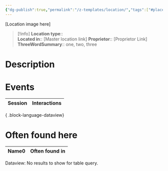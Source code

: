 ```yaml
---
{"dg-publish":true,"permalink":"/z-templates/location/","tags":["#place"]}
---
```


[Location image here]
>[!info]
>**Location type**::  
>**Located in**:: [Master location link]
>**Proprietor**:: [Proprietor Link]
>**ThreeWordSummary**:: one, two, three 

# Description


# Events

| Session | Interactions |
| ------- | ------------ |

{ .block-language-dataview}

# Often found here

<div><table class="dataview table-view-table"><thead class="table-view-thead"><tr class="table-view-tr-header"><th class="table-view-th"><span>Name</span><span class="dataview small-text">0</span></th><th class="table-view-th"><span>Often found in</span></th></tr></thead><tbody class="table-view-tbody"></tbody></table><div class="dataview dataview-error-box"><p class="dataview dataview-error-message">Dataview: No results to show for table query.</p></div></div>
